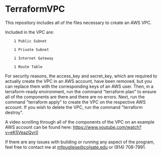 # TerraformVPC

This repository includes all of the files necessary to create an AWS VPC.
 
Included in the VPC are:

        1 Public Subnet
        
        1 Private Subnet
        
        1 Internet Gateway
        
        1 Route Table
        
        
For security reasons, the access_key and secret_key, which are required to actually create the VPC in an AWS account, have been removed, but you can replace them with the corresponding keys of an AWS user.  Then, in a terraform-ready environment, run the command "terraform plan" to ensure all of the components are there and there are no errors.  Next, run the command "terraform apply" to create the VPC on the respective AWS account.  If you wish to delete the VPC, run the command "terraform destroy".


A video scrolling through all of the components of the VPC on an example AWS account can be found here: https://www.youtube.com/watch?v=eK5VeazQyr0


If there are any issues with building or running any aspect of the program, feel free to contact me at mfpugliese@colgate.edu or (914) 708-7991.

